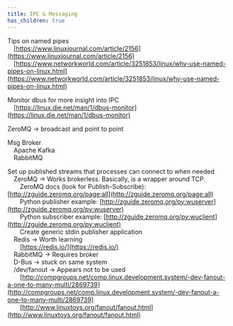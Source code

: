 ```yaml
---
title: IPC & Messaging
has_children: true
---
```


Tips on named pipes  
  [https://www.linuxjournal.com/article/2156](https://www.linuxjournal.com/article/2156)  
  [https://www.networkworld.com/article/3251853/linux/why-use-named-pipes-on-linux.html](https://www.networkworld.com/article/3251853/linux/why-use-named-pipes-on-linux.html)  

 Monitor dbus for more insight into IPC  
  [https://linux.die.net/man/1/dbus-monitor](https://linux.die.net/man/1/dbus-monitor)  

ZeroMQ -> broadcast and point to point  

 Msg Broker  
  Apache Kafka  
  RabbitMQ  

Set up published streams that processes can connect to when needed  
  ZeroMQ -&gt; Works brokerless. Basically, is a wrapper around TCP.  
   ZeroMQ docs \(look for Publish-Subscribe\): [http://zguide.zeromq.org/page:all](http://zguide.zeromq.org/page:all)  
   Python publisher example: [http://zguide.zeromq.org/py:wuserver](http://zguide.zeromq.org/py:wuserver)  
   Python subscriber example: [http://zguide.zeromq.org/py:wuclient](http://zguide.zeromq.org/py:wuclient)  
   Create generic stdin publisher application  
  Redis -&gt; Worth learning  
   [https://redis.io/](https://redis.io/)  
  RabbitMQ -&gt; Requires broker  
  D-Bus -&gt; stuck on same system  
  /dev/fanout -&gt; Appears not to be used  
   [http://compgroups.net/comp.linux.development.system/-dev-fanout-a-one-to-many-multi/2869739](http://compgroups.net/comp.linux.development.system/-dev-fanout-a-one-to-many-multi/2869739)  
   [http://www.linuxtoys.org/fanout/fanout.html](http://www.linuxtoys.org/fanout/fanout.html)  
